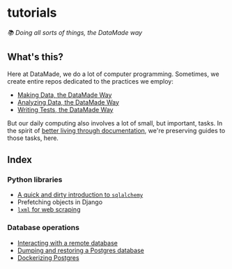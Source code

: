 # tutorials

_📚 Doing all sorts of things, the DataMade way_

## What's this?

Here at DataMade, we do a lot of computer programming. Sometimes, we create entire repos dedicated to the practices we employ:

- [Making Data, the DataMade Way](https://github.com/datamade/data-making-guidelines)
- [Analyzing Data, the DataMade Way](https://github.com/datamade/data-analysis-guidelines)
- [Writing Tests, the DataMade Way](https://github.com/datamade/testing-guidelines)

But our daily computing also involves a lot of small, but important, tasks. In the spirit of [better living through documentation](https://datamade.us/blog/better-living-through-documentation), we're preserving guides to those tasks, here.

## Index

### Python libraries

- [A quick and dirty introduction to `sqlalchemy`](/Quick-n-dirty-sqlalchemy.md)
- Prefetching objects in Django
- [`lxml` for web scraping](/lxml-for-web-scraping.md)

### Database operations

- [Interacting with a remote database](/Interacting-with-a-remote-database.md)
- [Dumping and restoring a Postgres database](/Dump-and-restore-Postgres.md)
- [Dockerizing Postgres](/Dockerizing-Postgres.md)
